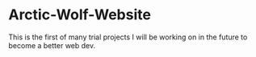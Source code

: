 # Arctic-Wolf-Website
This is the first of many trial projects I will be working on in the future to become a better web dev.
